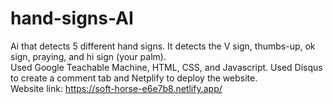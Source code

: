 # hand-signs-AI
Ai that detects 5 different hand signs. It detects the V sign, thumbs-up, ok sign, praying, and hi sign (your palm).\
Used Google Teachable Machine, HTML, CSS, and Javascript. Used Disqus to create a comment tab and Netplify to deploy the website.\
Website link: https://soft-horse-e6e7b8.netlify.app/

